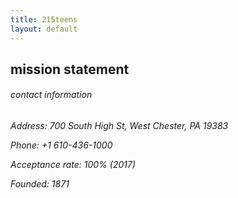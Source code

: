```yaml
---
title: 215teens
layout: default
---
```

<h2>mission statement</h2>










<h6>contact information</h6>
<h6>
<p>Address: 700 South High St, West Chester, PA 19383</p>
<p>Phone: +1 610-436-1000</p>
<p>Acceptance rate: 100% (2017)</p>
<p>Founded: 1871</p>
</h6>
